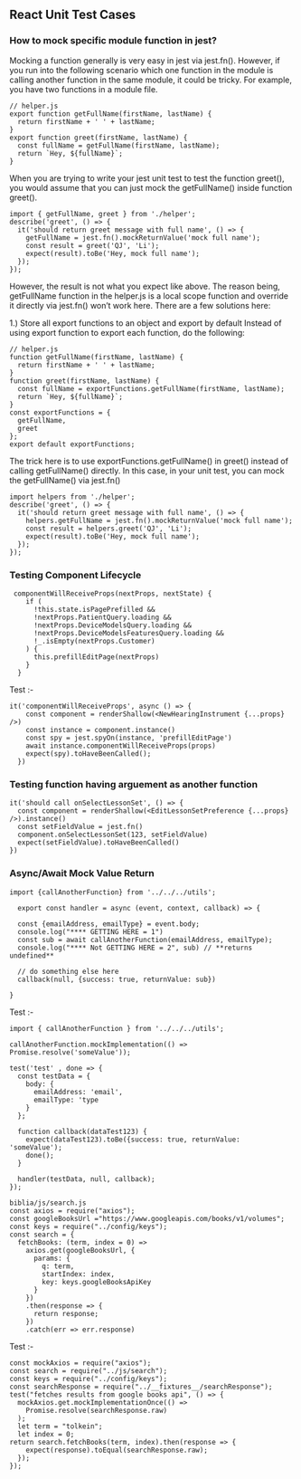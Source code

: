 ## React Unit Test Cases

### How to mock specific module function in jest?
Mocking a function generally is very easy in jest via jest.fn(). However, if you run into the following scenario which one function in the module is calling another function in the same module, it could be tricky.
For example, you have two functions in a module file.
```
// helper.js
export function getFullName(firstName, lastName) {
  return firstName + ' ' + lastName;
}
export function greet(firstName, lastName) {
  const fullName = getFullName(firstName, lastName);
  return `Hey, ${fullName}`;
}
```
When you are trying to write your jest unit test to test the function greet(), you would assume that you can just mock the getFullName() inside function greet().
```
import { getFullName, greet } from './helper';
describe('greet', () => {
  it('should return greet message with full name', () => {
    getFullName = jest.fn().mockReturnValue('mock full name');
    const result = greet('QJ', 'Li');
    expect(result).toBe('Hey, mock full name');
  });
});
```
However, the result is not what you expect like above. The reason being, getFullName function in the helper.js is a local scope function and override it directly via jest.fn() won’t work here.
There are a few solutions here:

1.) Store all export functions to an object and export by default
Instead of using export function to export each function, do the following:
```
// helper.js
function getFullName(firstName, lastName) {
  return firstName + ' ' + lastName;
}
function greet(firstName, lastName) {
  const fullName = exportFunctions.getFullName(firstName, lastName);
  return `Hey, ${fullName}`;
}
const exportFunctions = {
  getFullName,
  greet
};
export default exportFunctions;
```
The trick here is to use exportFunctions.getFullName() in greet() instead of calling getFullName() directly. In this case, in your unit test, you can mock the getFullName() via jest.fn()
```
import helpers from './helper';
describe('greet', () => {
  it('should return greet message with full name', () => {
    helpers.getFullName = jest.fn().mockReturnValue('mock full name');
    const result = helpers.greet('QJ', 'Li');
    expect(result).toBe('Hey, mock full name');
  });
});
```

### Testing Component Lifecycle
```
 componentWillReceiveProps(nextProps, nextState) {
    if (
      !this.state.isPagePrefilled &&
      !nextProps.PatientQuery.loading &&
      !nextProps.DeviceModelsQuery.loading &&
      !nextProps.DeviceModelsFeaturesQuery.loading &&
      !_.isEmpty(nextProps.Customer)
    ) {
      this.prefillEditPage(nextProps)
    }
  }
  ```
  Test :-
```
it('componentWillReceiveProps', async () => {
    const component = renderShallow(<NewHearingInstrument {...props} />)
    const instance = component.instance()
    const spy = jest.spyOn(instance, 'prefillEditPage')
    await instance.componentWillReceiveProps(props)
    expect(spy).toHaveBeenCalled();
  })
  ```
  
  ### Testing function having arguement as another function
  ```
  it('should call onSelectLessonSet', () => {
    const component = renderShallow(<EditLessonSetPreference {...props} />).instance()
    const setFieldValue = jest.fn()
    component.onSelectLessonSet(123, setFieldValue)
    expect(setFieldValue).toHaveBeenCalled()
  })
  ```
### Async/Await Mock Value Return
```
import {callAnotherFunction} from '../../../utils';

  export const handler = async (event, context, callback) => {

  const {emailAddress, emailType} = event.body;
  console.log("**** GETTING HERE = 1")
  const sub = await callAnotherFunction(emailAddress, emailType);
  console.log("**** Not GETTING HERE = 2", sub) // **returns undefined**

  // do something else here
  callback(null, {success: true, returnValue: sub})

}
```
Test :-
```
import { callAnotherFunction } from '../../../utils';

callAnotherFunction.mockImplementation(() => Promise.resolve('someValue'));

test('test' , done => {
  const testData = {
    body: {
      emailAddress: 'email',
      emailType: 'type
    }
  };

  function callback(dataTest123) {
    expect(dataTest123).toBe({success: true, returnValue: 'someValue');
    done();
  }

  handler(testData, null, callback);
});
```

```
biblia/js/search.js
const axios = require("axios");
const googleBooksUrl ="https://www.googleapis.com/books/v1/volumes";
const keys = require("../config/keys");
const search = {
  fetchBooks: (term, index = 0) =>
    axios.get(googleBooksUrl, {
      params: {
        q: term,
        startIndex: index,
        key: keys.googleBooksApiKey
      }
    })
    .then(response => {
      return response;
    })
    .catch(err => err.response)
 ```
 
Test :-

```
const mockAxios = require("axios");
const search = require("../js/search");
const keys = require("../config/keys");
const searchResponse = require("../__fixtures__/searchResponse");
test("fetches results from google books api", () => {
  mockAxios.get.mockImplementationOnce(() =>
    Promise.resolve(searchResponse.raw)
  );
  let term = "tolkein";
  let index = 0;
return search.fetchBooks(term, index).then(response => {
    expect(response).toEqual(searchResponse.raw);
  });
});
```
